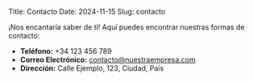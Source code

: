 Title: Contacto
Date: 2024-11-15
Slug: contacto

¡Nos encantaría saber de ti! Aquí puedes encontrar nuestras formas de contacto:

- **Teléfono:** +34 123 456 789
- **Correo Electrónico:** contacto@nuestraempresa.com
- **Dirección:** Calle Ejemplo, 123, Ciudad, País

